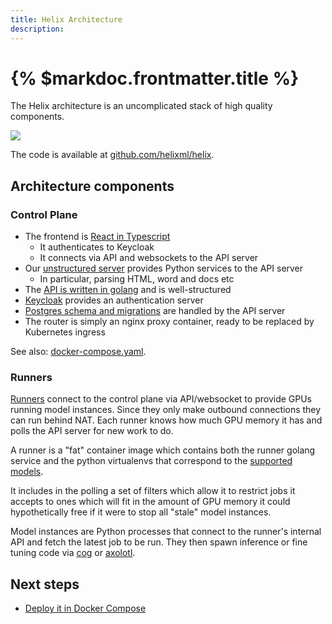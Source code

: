 ```yaml
---
title: Helix Architecture
description:
---
```


# {% $markdoc.frontmatter.title %}

The Helix architecture is an uncomplicated stack of high quality components.

![](/images/architecture.png)

The code is available at [github.com/helixml/helix](https://github.com/helixml/helix).

## Architecture components

### Control Plane

* The frontend is [React in Typescript](https://github.com/helixml/helix/tree/main/frontend)
  * It authenticates to Keycloak
  * It connects via API and websockets to the API server
* Our [unstructured server](https://github.com/helixml/helix/blob/main/unstructured/src/main.py) provides Python services to the API server
  * In particular, parsing HTML, word and docs etc
* The [API is written in golang](https://github.com/helixml/helix/tree/main/api/pkg) and is well-structured
* [Keycloak](https://www.keycloak.org/) provides an authentication server
* [Postgres schema and migrations](https://github.com/helixml/helix/tree/main/api/pkg/store/migrations) are handled by the API server
* The router is simply an nginx proxy container, ready to be replaced by Kubernetes ingress

See also: [docker-compose.yaml](https://github.com/helixml/helix/blob/main/docker-compose.yaml).

### Runners

[Runners](https://github.com/helixml/helix/tree/main/api/pkg/runner) connect to the control plane via API/websocket to provide GPUs running model instances. Since they only make outbound connections they can run behind NAT. Each runner knows how much GPU memory it has and polls the API server for new work to do.

A runner is a "fat" container image which contains both the runner golang service and the python virtualenvs that correspond to the [supported models](/docs/models).

It includes in the polling a set of filters which allow it to restrict jobs it accepts to ones which will fit in the amount of GPU memory it could hypothetically free if it were to stop all "stale" model instances.

Model instances are Python processes that connect to the runner's internal API and fetch the latest job to be run. They then spawn inference or fine tuning code via [cog](https://github.com/replicate/cog) or [axolotl](https://github.com/OpenAccess-AI-Collective/axolotl).

## Next steps

- [Deploy it in Docker Compose](/docs/controlplane)
